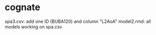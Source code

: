 # cognate
spa3.csv: add one ID (BUBA120) and column "L2AoA" 
model2.rmd: all models working on spa.csv
